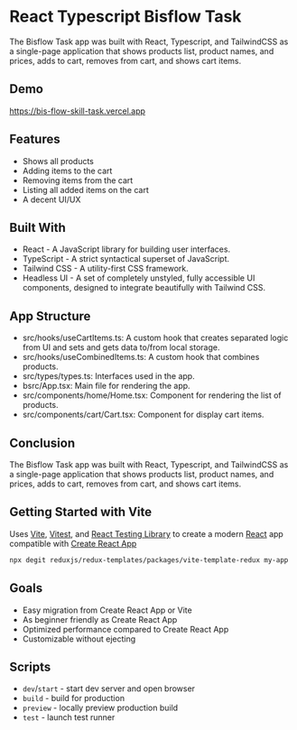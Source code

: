 # React Typescript Bisflow Task
The Bisflow Task app was built with React, Typescript, and TailwindCSS as a single-page application that shows products list, product names, and prices, adds to cart, removes from cart, and shows cart items.

## Demo
https://bis-flow-skill-task.vercel.app
 
## Features
- Shows all products
- Adding items to the cart
- Removing items from the cart
- Listing all added items on the cart
- A decent UI/UX

## Built With
- React - A JavaScript library for building user interfaces.
- TypeScript - A strict syntactical superset of JavaScript.
- Tailwind CSS - A utility-first CSS framework.
- Headless UI - A set of completely unstyled, fully accessible UI components, designed to integrate beautifully with Tailwind CSS.
  
## App Structure
- src/hooks/useCartItems.ts: A custom hook that creates separated logic from UI and sets and gets data to/from local storage.
- src/hooks/useCombinedItems.ts: A custom hook that combines products.
- src/types/types.ts: Interfaces used in the app.
- bsrc/App.tsx: Main file for rendering the app.
- src/components/home/Home.tsx: Component for rendering the list of products.
- src/components/cart/Cart.tsx: Component for display cart items.


## Conclusion
The Bisflow Task app was built with React, Typescript, and TailwindCSS as a single-page application that shows products list, product names, and prices, adds to cart, removes from cart, and shows cart items.

## Getting Started with Vite
Uses [Vite](https://vitejs.dev/), [Vitest](https://vitest.dev/), and [React Testing Library](https://github.com/testing-library/react-testing-library) to create a modern [React](https://react.dev/) app compatible with [Create React App](https://create-react-app.dev/)

```sh
npx degit reduxjs/redux-templates/packages/vite-template-redux my-app
```

## Goals

- Easy migration from Create React App or Vite
- As beginner friendly as Create React App
- Optimized performance compared to Create React App
- Customizable without ejecting

## Scripts

- `dev`/`start` - start dev server and open browser
- `build` - build for production
- `preview` - locally preview production build
- `test` - launch test runner

